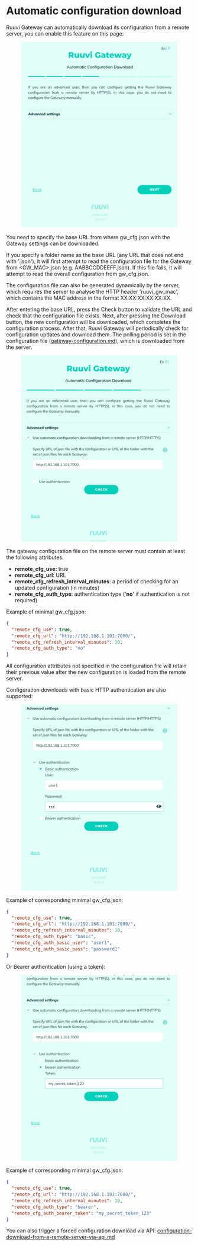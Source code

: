 # Automatic configuration download

Ruuvi Gateway can automatically download its configuration from a remote server, you can enable this feature on this page:

<figure><img src="../../.gitbook/assets/image (30).png" alt=""><figcaption></figcaption></figure>

You need to specify the base URL from where gw\_cfg.json with the Gateway settings can be downloaded.

If you specify a folder name as the base URL (any URL that does not end with '.json'), it will first attempt to read the configuration file for the Gateway from \<GW\_MAC>.json (e.g. AABBCCDDEEFF.json). If this file fails, it will attempt to read the overall configuration from gw\_cfg.json.

The configuration file can also be generated dynamically by the server, which requires the server to analyse the HTTP header 'ruuvi\_gw\_mac', which contains the MAC address in the format XX:XX:XX:XX:XX:XX.

After entering the base URL, press the Check button to validate the URL and check that the configuration file exists. Next, after pressing the Download button, the new configuration will be downloaded, which completes the configuration process. After that, Ruuvi Gateway will periodically check for configuration updates and download them. The polling period is set in the configuration file ([gateway-configuration.md](../../data-formats/gateway-configuration.md "mention")), which is downloaded from the server.

<figure><img src="../../.gitbook/assets/image (46).png" alt=""><figcaption></figcaption></figure>

The gateway configuration file on the remote server must contain at least the following attributes:

* **remote\_cfg\_use:** true
* **remote\_cfg\_url**: URL
* **remote\_cfg\_refresh\_interval\_minutes**: a period of checking for an updated configuration (in minutes)
* **remote\_cfg\_auth\_type**: authentication type ('**no**' if authentication is not required)

Example of minimal gw\_cfg.json:

```json
{
  "remote_cfg_use": true, 
  "remote_cfg_url": "http://192.168.1.101:7000/", 
  "remote_cfg_refresh_interval_minutes": 10,
  "remote_cfg_auth_type": "no" 
}
```

All configuration attributes not specified in the configuration file will retain their previous value after the new configuration is loaded from the remote server.

Configuration downloads with basic HTTP authentication are also supported:

<figure><img src="../../.gitbook/assets/image (41).png" alt=""><figcaption></figcaption></figure>

Example of corresponding minimal gw\_cfg.json:

```json
{
  "remote_cfg_use": true, 
  "remote_cfg_url": "http://192.168.1.101:7000/", 
  "remote_cfg_refresh_interval_minutes": 10,
  "remote_cfg_auth_type": "basic",
  "remote_cfg_auth_basic_user": "user1",
  "remote_cfg_auth_basic_pass": "password1"
}
```

Or Bearer authentication (using a token):

<figure><img src="../../.gitbook/assets/image (33).png" alt=""><figcaption></figcaption></figure>

Example of corresponding minimal gw\_cfg.json:

```json
{
  "remote_cfg_use": true, 
  "remote_cfg_url": "http://192.168.1.101:7000/", 
  "remote_cfg_refresh_interval_minutes": 10,
  "remote_cfg_auth_type": "bearer",
  "remote_cfg_auth_bearer_token": "my_secret_token_123"
}
```

You can also trigger a forced configuration download via API: [configuration-download-from-a-remote-server-via-api.md](../../gw-examples/configuration-download-from-a-remote-server-via-api.md "mention")
